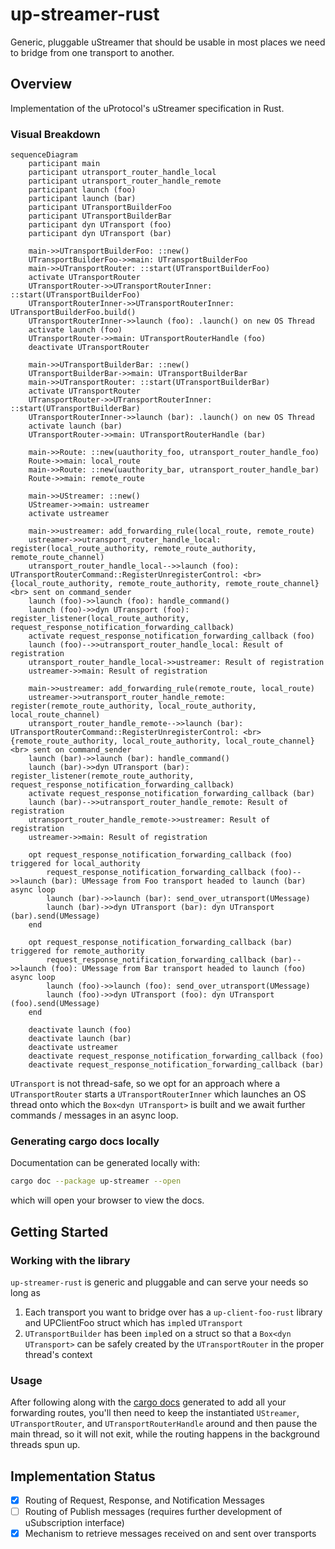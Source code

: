 # up-streamer-rust

Generic, pluggable uStreamer that should be usable in most places we need
to bridge from one transport to another.

## Overview

Implementation of the uProtocol's uStreamer specification in Rust.

### Visual Breakdown

```mermaid
sequenceDiagram
    participant main
    participant utransport_router_handle_local
    participant utransport_router_handle_remote
    participant launch (foo)
    participant launch (bar)
    participant UTransportBuilderFoo
    participant UTransportBuilderBar
    participant dyn UTransport (foo)
    participant dyn UTransport (bar)

    main->>UTransportBuilderFoo: ::new()
    UTransportBuilderFoo->>main: UTransportBuilderFoo
    main->>UTransportRouter: ::start(UTransportBuilderFoo)
    activate UTransportRouter
    UTransportRouter->>UTransportRouterInner: ::start(UTransportBuilderFoo)
    UTransportRouterInner->>UTransportRouterInner: UTransportBuilderFoo.build()
    UTransportRouterInner->>launch (foo): .launch() on new OS Thread
    activate launch (foo)
    UTransportRouter->>main: UTransportRouterHandle (foo)
    deactivate UTransportRouter

    main->>UTransportBuilderBar: ::new()
    UTransportBuilderBar->>main: UTransportBuilderBar
    main->>UTransportRouter: ::start(UTransportBuilderBar)
    activate UTransportRouter
    UTransportRouter->>UTransportRouterInner: ::start(UTransportBuilderBar)
    UTransportRouterInner->>launch (bar): .launch() on new OS Thread
    activate launch (bar)
    UTransportRouter->>main: UTransportRouterHandle (bar)

    main->>Route: ::new(uauthority_foo, utransport_router_handle_foo)
    Route->>main: local_route
    main->>Route: ::new(uauthority_bar, utransport_router_handle_bar)
    Route->>main: remote_route

    main->>UStreamer: ::new()
    UStreamer->>main: ustreamer
    activate ustreamer

    main->>ustreamer: add_forwarding_rule(local_route, remote_route)
    ustreamer->>utransport_router_handle_local: register(local_route_authority, remote_route_authority, remote_route_channel)
    utransport_router_handle_local-->>launch (foo): UTransportRouterCommand::RegisterUnregisterControl: <br> {local_route_authority, remote_route_authority, remote_route_channel} <br> sent on command_sender
    launch (foo)->>launch (foo): handle_command()
    launch (foo)->>dyn UTransport (foo): register_listener(local_route_authority, request_response_notification_forwarding_callback)
    activate request_response_notification_forwarding_callback (foo)
    launch (foo)-->>utransport_router_handle_local: Result of registration
    utransport_router_handle_local->>ustreamer: Result of registration
    ustreamer->>main: Result of registration

    main->>ustreamer: add_forwarding_rule(remote_route, local_route)
    ustreamer->>utransport_router_handle_remote: register(remote_route_authority, local_route_authority, local_route_channel)
    utransport_router_handle_remote-->>launch (bar): UTransportRouterCommand::RegisterUnregisterControl: <br> {remote_route_authority, local_route_authority, local_route_channel} <br> sent on command_sender
    launch (bar)->>launch (bar): handle_command()
    launch (bar)->>dyn UTransport (bar): register_listener(remote_route_authority, request_response_notification_forwarding_callback)
    activate request_response_notification_forwarding_callback (bar)
    launch (bar)-->>utransport_router_handle_remote: Result of registration
    utransport_router_handle_remote->>ustreamer: Result of registration
    ustreamer->>main: Result of registration

    opt request_response_notification_forwarding_callback (foo) triggered for local_authority
        request_response_notification_forwarding_callback (foo)-->>launch (bar): UMessage from Foo transport headed to launch (bar) async loop
        launch (bar)->>launch (bar): send_over_utransport(UMessage)
        launch (bar)->>dyn UTransport (bar): dyn UTransport (bar).send(UMessage)
    end

    opt request_response_notification_forwarding_callback (bar) triggered for remote_authority
        request_response_notification_forwarding_callback (bar)-->>launch (foo): UMessage from Bar transport headed to launch (foo) async loop
        launch (foo)->>launch (foo): send_over_utransport(UMessage)
        launch (foo)->>dyn UTransport (foo): dyn UTransport (foo).send(UMessage)
    end

    deactivate launch (foo)
    deactivate launch (bar)
    deactivate ustreamer
    deactivate request_response_notification_forwarding_callback (foo)
    deactivate request_response_notification_forwarding_callback (bar)
```

`UTransport` is not thread-safe, so we opt for an approach where a `UTransportRouter` starts a `UTransportRouterInner` which launches an OS thread onto which the `Box<dyn UTransport>` is built and we await further commands / messages in an async loop.

### Generating cargo docs locally

Documentation can be generated locally with:
```bash
cargo doc --package up-streamer --open
```
which will open your browser to view the docs.

## Getting Started

### Working with the library

`up-streamer-rust` is generic and pluggable and can serve your needs so long as
1. Each transport you want to bridge over has a `up-client-foo-rust` library
   and UPClientFoo struct which has `impl`ed `UTransport`
2. `UTransportBuilder` has been `impl`ed on a struct so that a 
   `Box<dyn UTransport>` can be safely created by the `UTransportRouter`
   in the proper thread's context

### Usage

After following along with the [cargo docs](#generating-cargo-docs-locally) generated to add all your forwarding routes, you'll then need to keep the instantiated `UStreamer`, `UTransportRouter`, and `UTransportRouterHandle` around and then pause the main thread, so it will not exit, while the routing happens in the background threads spun up.

## Implementation Status

- [x] Routing of Request, Response, and Notification Messages
- [ ] Routing of Publish messages (requires further development of uSubscription interface)
- [x] Mechanism to retrieve messages received on and sent over transports